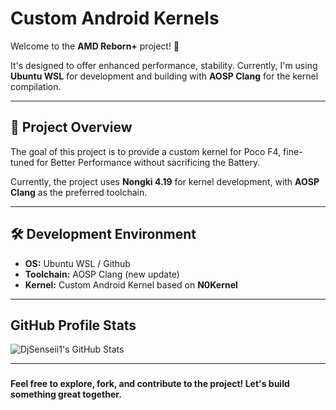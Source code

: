 # Custom Android Kernels

Welcome to the **AMD Reborn+** project! 🚀

 It's designed to offer enhanced performance, stability. Currently, I'm using **Ubuntu WSL** for development and building with **AOSP Clang** for the kernel compilation. 

---

## 🚀 Project Overview

The goal of this project is to provide a custom kernel for Poco F4, fine-tuned for Better Performance without sacrificing the Battery.

Currently, the project uses **Nongki 4.19** for kernel development, with **AOSP Clang** as the preferred toolchain.

---

## 🛠️ Development Environment

- **OS:** Ubuntu WSL / Github
- **Toolchain:** AOSP Clang (new update)
- **Kernel:** Custom Android Kernel based on **N0Kernel**

---


## GitHub Profile Stats
![DjSenseii1's GitHub Stats](https://github-readme-stats.vercel.app/api?username=DjSenseii1&show_icons=true&count_private=true&hide_title=true&hide=prs)

---



###

**Feel free to explore, fork, and contribute to the project! Let's build something great together.**
